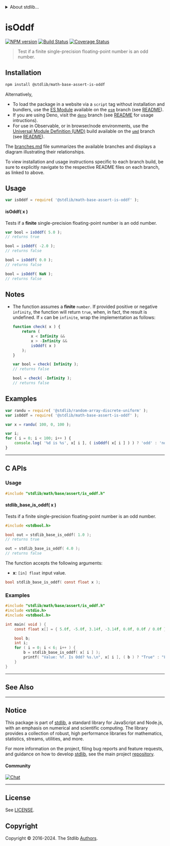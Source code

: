 <!--

@license Apache-2.0

Copyright (c) 2024 The Stdlib Authors.

Licensed under the Apache License, Version 2.0 (the "License");
you may not use this file except in compliance with the License.
You may obtain a copy of the License at

   http://www.apache.org/licenses/LICENSE-2.0

Unless required by applicable law or agreed to in writing, software
distributed under the License is distributed on an "AS IS" BASIS,
WITHOUT WARRANTIES OR CONDITIONS OF ANY KIND, either express or implied.
See the License for the specific language governing permissions and
limitations under the License.

-->


<details>
  <summary>
    About stdlib...
  </summary>
  <p>We believe in a future in which the web is a preferred environment for numerical computation. To help realize this future, we've built stdlib. stdlib is a standard library, with an emphasis on numerical and scientific computation, written in JavaScript (and C) for execution in browsers and in Node.js.</p>
  <p>The library is fully decomposable, being architected in such a way that you can swap out and mix and match APIs and functionality to cater to your exact preferences and use cases.</p>
  <p>When you use stdlib, you can be absolutely certain that you are using the most thorough, rigorous, well-written, studied, documented, tested, measured, and high-quality code out there.</p>
  <p>To join us in bringing numerical computing to the web, get started by checking us out on <a href="https://github.com/stdlib-js/stdlib">GitHub</a>, and please consider <a href="https://opencollective.com/stdlib">financially supporting stdlib</a>. We greatly appreciate your continued support!</p>
</details>

# isOddf

[![NPM version][npm-image]][npm-url] [![Build Status][test-image]][test-url] [![Coverage Status][coverage-image]][coverage-url] <!-- [![dependencies][dependencies-image]][dependencies-url] -->

> Test if a finite single-precision floating-point number is an odd number.

<section class="installation">

## Installation

```bash
npm install @stdlib/math-base-assert-is-oddf
```

Alternatively,

-   To load the package in a website via a `script` tag without installation and bundlers, use the [ES Module][es-module] available on the [`esm`][esm-url] branch (see [README][esm-readme]).
-   If you are using Deno, visit the [`deno`][deno-url] branch (see [README][deno-readme] for usage intructions).
-   For use in Observable, or in browser/node environments, use the [Universal Module Definition (UMD)][umd] build available on the [`umd`][umd-url] branch (see [README][umd-readme]).

The [branches.md][branches-url] file summarizes the available branches and displays a diagram illustrating their relationships.

To view installation and usage instructions specific to each branch build, be sure to explicitly navigate to the respective README files on each branch, as linked to above.

</section>

<section class="usage">

## Usage

```javascript
var isOddf = require( '@stdlib/math-base-assert-is-oddf' );
```

#### isOddf( x )

Tests if a **finite** single-precision floating-point number is an odd number.

```javascript
var bool = isOddf( 5.0 );
// returns true

bool = isOddf( -2.0 );
// returns false

bool = isOddf( 0.0 );
// returns false

bool = isOddf( NaN );
// returns false
```

</section>

<!-- /.usage -->

<section class="notes">

## Notes

-   The function assumes a **finite** `number`. If provided positive or negative `infinity`, the function will return `true`, when, in fact, the result is undefined. If `x` can be `infinite`, wrap the implementation as follows:

    ```javascript
    function check( x ) {
        return (
            x < Infinity &&
            x > -Infinity &&
            isOddf( x )
        );
    }

    var bool = check( Infinity );
    // returns false

    bool = check( -Infinity );
    // returns false
    ```

</section>

<!-- /.notes -->

<section class="examples">

## Examples

<!-- eslint no-undef: "error" -->

```javascript
var randu = require( '@stdlib/random-array-discrete-uniform' );
var isOddf = require( '@stdlib/math-base-assert-is-oddf' );

var x = randu( 100, 0, 100 );

var i;
for ( i = 0; i < 100; i++ ) {
    console.log( '%d is %s', x[ i ], ( isOddf( x[ i ] ) ) ? 'odd' : 'not odd' );
}
```

</section>

<!-- /.examples -->

<!-- C interface documentation. -->

* * *

<section class="c">

## C APIs

<!-- Section to include introductory text. Make sure to keep an empty line after the intro `section` element and another before the `/section` close. -->

<section class="intro">

</section>

<!-- /.intro -->

<!-- C usage documentation. -->

<section class="usage">

### Usage

```c
#include "stdlib/math/base/assert/is_oddf.h"
```

#### stdlib_base_is_oddf( x )

Tests if a finite single-precision floating-point number is an odd number.

```c
#include <stdbool.h>

bool out = stdlib_base_is_oddf( 1.0 );
// returns true

out = stdlib_base_is_oddf( 4.0 );
// returns false
```

The function accepts the following arguments:

-   **x**: `[in] float` input value.

```c
bool stdlib_base_is_oddf( const float x );
```

</section>

<!-- /.usage -->

<!-- C API usage notes. Make sure to keep an empty line after the `section` element and another before the `/section` close. -->

<section class="notes">

</section>

<!-- /.notes -->

<!-- C API usage examples. -->

<section class="examples">

### Examples

```c
#include "stdlib/math/base/assert/is_oddf.h"
#include <stdio.h>
#include <stdbool.h>

int main( void ) {
    const float x[] = { 5.0f, -5.0f, 3.14f, -3.14f, 0.0f, 0.0f / 0.0f };

    bool b;
    int i;
    for ( i = 0; i < 6; i++ ) {
        b = stdlib_base_is_oddf( x[ i ] );
        printf( "Value: %f. Is Odd? %s.\n", x[ i ], ( b ) ? "True" : "False" );
    }
}
```

</section>

<!-- /.examples -->

</section>

<!-- /.c -->

<!-- Section for related `stdlib` packages. Do not manually edit this section, as it is automatically populated. -->

<section class="related">

* * *

## See Also

</section>

<!-- /.related -->

<!-- Section for all links. Make sure to keep an empty line after the `section` element and another before the `/section` close. -->


<section class="main-repo" >

* * *

## Notice

This package is part of [stdlib][stdlib], a standard library for JavaScript and Node.js, with an emphasis on numerical and scientific computing. The library provides a collection of robust, high performance libraries for mathematics, statistics, streams, utilities, and more.

For more information on the project, filing bug reports and feature requests, and guidance on how to develop [stdlib][stdlib], see the main project [repository][stdlib].

#### Community

[![Chat][chat-image]][chat-url]

---

## License

See [LICENSE][stdlib-license].


## Copyright

Copyright &copy; 2016-2024. The Stdlib [Authors][stdlib-authors].

</section>

<!-- /.stdlib -->

<!-- Section for all links. Make sure to keep an empty line after the `section` element and another before the `/section` close. -->

<section class="links">

[npm-image]: http://img.shields.io/npm/v/@stdlib/math-base-assert-is-oddf.svg
[npm-url]: https://npmjs.org/package/@stdlib/math-base-assert-is-oddf

[test-image]: https://github.com/stdlib-js/math-base-assert-is-oddf/actions/workflows/test.yml/badge.svg?branch=main
[test-url]: https://github.com/stdlib-js/math-base-assert-is-oddf/actions/workflows/test.yml?query=branch:main

[coverage-image]: https://img.shields.io/codecov/c/github/stdlib-js/math-base-assert-is-oddf/main.svg
[coverage-url]: https://codecov.io/github/stdlib-js/math-base-assert-is-oddf?branch=main

<!--

[dependencies-image]: https://img.shields.io/david/stdlib-js/math-base-assert-is-oddf.svg
[dependencies-url]: https://david-dm.org/stdlib-js/math-base-assert-is-oddf/main

-->

[chat-image]: https://img.shields.io/gitter/room/stdlib-js/stdlib.svg
[chat-url]: https://app.gitter.im/#/room/#stdlib-js_stdlib:gitter.im

[stdlib]: https://github.com/stdlib-js/stdlib

[stdlib-authors]: https://github.com/stdlib-js/stdlib/graphs/contributors

[umd]: https://github.com/umdjs/umd
[es-module]: https://developer.mozilla.org/en-US/docs/Web/JavaScript/Guide/Modules

[deno-url]: https://github.com/stdlib-js/math-base-assert-is-oddf/tree/deno
[deno-readme]: https://github.com/stdlib-js/math-base-assert-is-oddf/blob/deno/README.md
[umd-url]: https://github.com/stdlib-js/math-base-assert-is-oddf/tree/umd
[umd-readme]: https://github.com/stdlib-js/math-base-assert-is-oddf/blob/umd/README.md
[esm-url]: https://github.com/stdlib-js/math-base-assert-is-oddf/tree/esm
[esm-readme]: https://github.com/stdlib-js/math-base-assert-is-oddf/blob/esm/README.md
[branches-url]: https://github.com/stdlib-js/math-base-assert-is-oddf/blob/main/branches.md

[stdlib-license]: https://raw.githubusercontent.com/stdlib-js/math-base-assert-is-oddf/main/LICENSE

<!-- <related-links> -->

<!-- </related-links> -->

</section>

<!-- /.links -->
